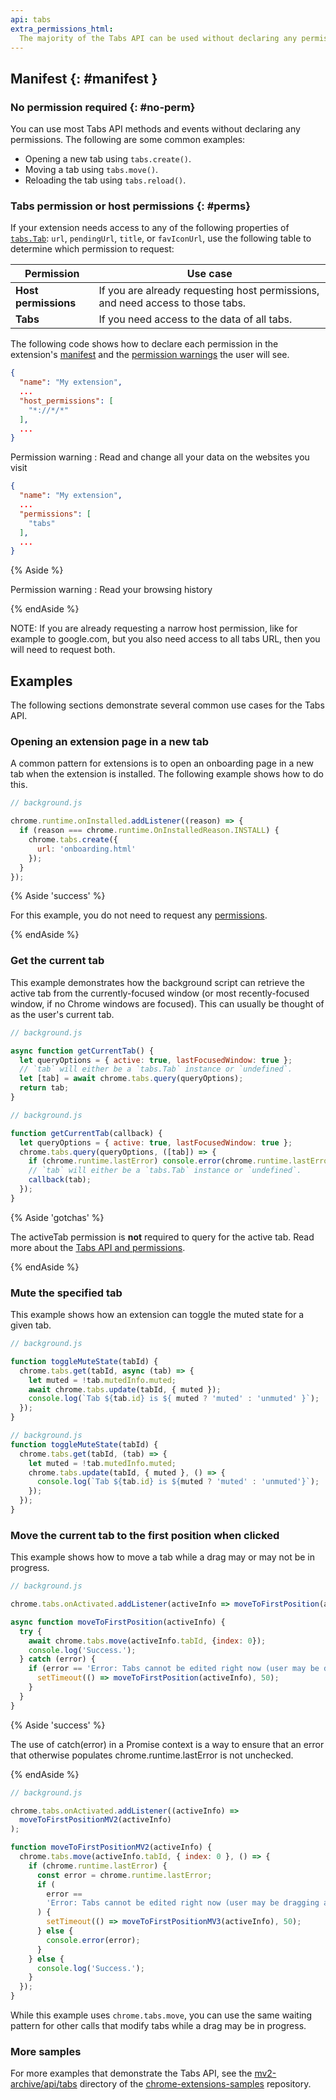 ```yaml
---
api: tabs
extra_permissions_html:
  The majority of the Tabs API can be used without declaring any permission. However, the <code>"tabs"</code> permission is required in order to populate the <code>url</code>, <code>pendingUrl</code>, <code>title</code>, and <code>favIconUrl</code> properties of <code><a href="#type-Tab">Tab</a></code>.
---
```


## Manifest {: #manifest }

### No permission required {: #no-perm}

You can use most Tabs API methods and events without declaring any permissions. The following are some common examples:

- Opening a new tab using `tabs.create()`.
- Moving a tab using `tabs.move()`.
- Reloading the tab using `tabs.reload()`.

### Tabs permission or host permissions {: #perms}

If your extension needs access to any of the following properties of [`tabs.Tab`][tab]: `url`, `pendingUrl`,
`title`, or `favIconUrl`, use the following table to determine which
permission to request:

| Permission           | Use case                                                                       |
|----------------------|--------------------------------------------------------------------------------|
| **Host permissions** | If you are already requesting host permissions, and need access to those tabs. |
| **Tabs**             | If you need access to the data of all tabs.                                    |

The following code shows how to declare each permission in the extension's [manifest][doc-manifest] and the [permission warnings][doc-perms] the user will see.

<web-tabs>
  <web-tab title="Host Permissions (code)">

  ```json
  {
    "name": "My extension",
    ...
    "host_permissions": [
      "*://*/*"
    ],
    ...
  }
  ```

Permission warning
: Read and change all your data on the websites you visit

  </web-tab>
    <web-tab title="Tabs permission (code)">
   
  ```json
  {
    "name": "My extension",
    ...
    "permissions": [
      "tabs"
    ],
    ...
  }
  ```

{% Aside %}

Permission warning
: Read your browsing history

{% endAside %}


  </web-tab>

</web-tabs>

NOTE: If you are already requesting a narrow host permission, like for example to google.com, but you also need access to all tabs URL, then you will need to request both.

## Examples

The following sections demonstrate several common use cases for the Tabs API.

### Opening an extension page in a new tab

A common pattern for extensions is to open an onboarding page in a new tab when the extension is
installed. The following example shows how to do this.

```js
// background.js

chrome.runtime.onInstalled.addListener((reason) => {
  if (reason === chrome.runtime.OnInstalledReason.INSTALL) {
    chrome.tabs.create({
      url: 'onboarding.html'
    });
  }
});
```

{% Aside 'success' %}

For this example, you do not need to request any [permissions][section-manifest].

{% endAside %}

### Get the current tab

This example demonstrates how the background script can retrieve the active tab from the
currently-focused window (or most recently-focused window, if no Chrome windows are focused). This
can usually be thought of as the user's current tab.

<web-tabs>
  <web-tab title="Manifest V3 (promise)">

  ```js
  // background.js

  async function getCurrentTab() {
    let queryOptions = { active: true, lastFocusedWindow: true };
    // `tab` will either be a `tabs.Tab` instance or `undefined`.
    let [tab] = await chrome.tabs.query(queryOptions);
    return tab;
  }
  ```

  </web-tab>
  <web-tab title="Manifest V2 (callback)">

  ```js
  // background.js

  function getCurrentTab(callback) {
    let queryOptions = { active: true, lastFocusedWindow: true };
    chrome.tabs.query(queryOptions, ([tab]) => {
      if (chrome.runtime.lastError) console.error(chrome.runtime.lastError);
      // `tab` will either be a `tabs.Tab` instance or `undefined`.
      callback(tab);
    });
  }
  ```

  </web-tab>
</web-tabs>


{% Aside 'gotchas' %}

The activeTab permission is **not** required to query for the active tab. Read more about the [Tabs API
and permissions][section-manifest].

{% endAside %}


### Mute the specified tab

This example shows how an extension can toggle the muted state for a given tab.

<web-tabs>
  <web-tab  title="Manifest V3 (promise)">
  
  ```js
  // background.js

  function toggleMuteState(tabId) {
    chrome.tabs.get(tabId, async (tab) => {
      let muted = !tab.mutedInfo.muted;
      await chrome.tabs.update(tabId, { muted });
      console.log(`Tab ${tab.id} is ${ muted ? 'muted' : 'unmuted' }`);
    });
  }
  ```

</web-tab>
<web-tab  title="Manifest V2 (callback)">

  ```js
  // background.js
  function toggleMuteState(tabId) {
    chrome.tabs.get(tabId, (tab) => {
      let muted = !tab.mutedInfo.muted;
      chrome.tabs.update(tabId, { muted }, () => {
        console.log(`Tab ${tab.id} is ${muted ? 'muted' : 'unmuted'}`);
      });
    });
  }
  ```

  </web-tab>
</web-tabs>

### Move the current tab to the first position when clicked

This example shows how to move a tab while a drag may or may not be in progress.

<web-tabs>
  <web-tab  title="Manifest V3 (promise)">

```js
// background.js

chrome.tabs.onActivated.addListener(activeInfo => moveToFirstPosition(activeInfo));

async function moveToFirstPosition(activeInfo) {
  try {
    await chrome.tabs.move(activeInfo.tabId, {index: 0});
    console.log('Success.');
  } catch (error) {
    if (error == 'Error: Tabs cannot be edited right now (user may be dragging a tab).') {
      setTimeout(() => moveToFirstPosition(activeInfo), 50);
    }
  }
}
```

{% Aside 'success' %}

The use of catch(error) in a Promise context is
a way to ensure that an error that otherwise populates chrome.runtime.lastError is not unchecked. 

{% endAside %}



```js
// background.js

chrome.tabs.onActivated.addListener((activeInfo) =>
  moveToFirstPositionMV2(activeInfo)
);

function moveToFirstPositionMV2(activeInfo) {
  chrome.tabs.move(activeInfo.tabId, { index: 0 }, () => {
    if (chrome.runtime.lastError) {
      const error = chrome.runtime.lastError;
      if (
        error ==
        'Error: Tabs cannot be edited right now (user may be dragging a tab).'
      ) {
        setTimeout(() => moveToFirstPositionMV3(activeInfo), 50);
      } else {
        console.error(error);
      }
    } else {
      console.log('Success.');
    }
  });
}
```
  </web-tab>
</web-tabs>



While this example uses `chrome.tabs.move`, you can use the same waiting pattern for other calls that modify tabs
while a drag may be in progress.

### More samples

For more examples that demonstrate the Tabs API, see the [mv2-archive/api/tabs][mv2-tabs-samples]
directory of the [chrome-extensions-samples][samples-repo] repository.

[doc-manifest]: /docs/extensions/mv3/manifest/
[doc-match]: /docs/extensions/mv3/match_patterns/
[doc-perms]: /docs/extensions/mv3/permission_warnings/
[doc-promises]: /docs/extensions/mv3/promises/
[mv2-tabs-samples]: https://github.com/GoogleChrome/chrome-extensions-samples/tree/master/mv2-archive/api/tabs/
[samples-repo]: https://github.com/GoogleChrome/chrome-extensions-samples
[tab]: #type-Tab
[section-manifest]: #manifest
